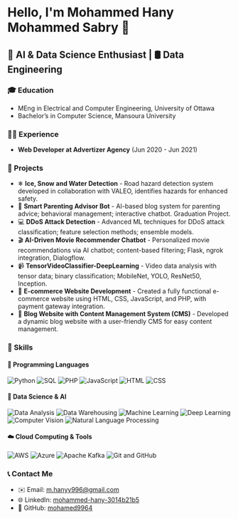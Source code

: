 # Hello, I'm Mohammed Hany Mohammed Sabry 🌟

## 🧠 AI & Data Science Enthusiast | 🛢️ Data Engineering

### 🎓 Education
- MEng in Electrical and Computer Engineering, University of Ottawa
- Bachelor’s in Computer Science, Mansoura University

### 👨‍💻 Experience
- **Web Developer at Advertizer Agency** (Jun 2020 - Jun 2021)

### 🚀 Projects

- ❄ **Ice, Snow and Water Detection** - Road hazard detection system developed in collaboration with VALEO, identifies hazards for enhanced safety.
- 🤖 **Smart Parenting Advisor Bot** - AI-based blog system for parenting advice; behavioral management; interactive chatbot. Graduation Project.
- 💻 **DDoS Attack Detection** - Advanced ML techniques for DDoS attack classification; feature selection methods; ensemble models.
- 🎬 **AI-Driven Movie Recommender Chatbot** - Personalized movie recommendations via AI chatbot; content-based filtering; Flask, ngrok integration, Dialogflow.
- 📹 **TensorVideoClassifier-DeepLearning** - Video data analysis with tensor data; binary classification; MobileNet, YOLO, ResNet50, Inception.
- 🛒 **E-commerce Website Development** - Created a fully functional e-commerce website using HTML, CSS, JavaScript, and PHP, with payment gateway integration.
- 📝 **Blog Website with Content Management System (CMS)** - Developed a dynamic blog website with a user-friendly CMS for easy content management.


### 💼 Skills
#### 🚀 Programming Languages
![Python](https://img.shields.io/badge/Python-3776AB?style=for-the-badge&logo=python&logoColor=white)
![SQL](https://img.shields.io/badge/SQL-4479A1?style=for-the-badge&logo=postgresql&logoColor=white)
![PHP](https://img.shields.io/badge/PHP-777BB4?style=for-the-badge&logo=php&logoColor=white)
![JavaScript](https://img.shields.io/badge/JavaScript-F7DF1E?style=for-the-badge&logo=javascript&logoColor=black)
![HTML](https://img.shields.io/badge/HTML5-E34F26?style=for-the-badge&logo=html5&logoColor=white)
![CSS](https://img.shields.io/badge/CSS3-1572B6?style=for-the-badge&logo=css3&logoColor=white)

#### 🤖 Data Science & AI
![Data Analysis](https://img.shields.io/badge/Data%20Analysis-3766AB?style=for-the-badge&logo=python&logoColor=white)
![Data Warehousing](https://img.shields.io/badge/Data%20Warehousing-777BB4?style=for-the-badge&logo=microsoftsqlserver&logoColor=white)
![Machine Learning](https://img.shields.io/badge/Machine%20Learning-232F3E?style=for-the-badge&logo=python&logoColor=white)
![Deep Learning](https://img.shields.io/badge/Deep%20Learning-0089D6?style=for-the-badge&logo=python&logoColor=white)
![Computer Vision](https://img.shields.io/badge/Computer%20Vision-3776AB?style=for-the-badge&logo=opencv&logoColor=white)
![Natural Language Processing](https://img.shields.io/badge/NLP-4D4D4D?style=for-the-badge&logo=naturallanguageprocessing&logoColor=white)

#### ☁️ Cloud Computing & Tools
![AWS](https://img.shields.io/badge/AWS-232F3E?style=for-the-badge&logo=amazonaws&logoColor=white)
![Azure](https://img.shields.io/badge/Azure-0089D6?style=for-the-badge&logo=microsoftazure&logoColor=white)
![Apache Kafka](https://img.shields.io/badge/Apache%20Kafka-231F20?style=for-the-badge&logo=apachekafka&logoColor=white)
![Git and GitHub](https://img.shields.io/badge/Git%20and%20GitHub-181717?style=for-the-badge&logo=github&logoColor=white)

### 📞 Contact Me
- ✉️ Email: [m.hanyy996@gmail.com](mailto:m.hanyy996@gmail.com)
- 🌐 LinkedIn: [mohammed-hany-3014b21b5](https://www.linkedin.com/in/mohammed-hany-3014b21b5/)
- 🐙 GitHub: [mohamed9964](https://github.com/mohamed9964/)
